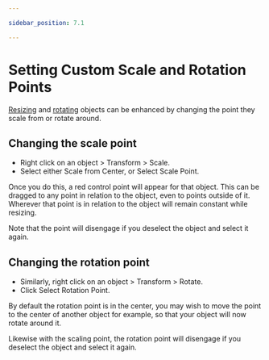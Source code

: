 ```yaml
---

sidebar_position: 7.1

---
```

# Setting Custom Scale and Rotation Points

[Resizing](./Resizing%20Objects.md) and [rotating](./Rotating%20Objects.md) objects can be enhanced by changing the point they scale from or rotate around.

## Changing the scale point

- Right click on an object > Transform > Scale.
- Select either Scale from Center, or Select Scale Point.

Once you do this, a red control point will appear for that object. This can be dragged to any point in relation to the object, even to points outside of it.
Wherever that point is in relation to the object will remain constant while resizing.

Note that the point will disengage if you deselect the object and select it again.

## Changing the rotation point

- Similarly, right click on an object > Transform > Rotate.
- Click Select Rotation Point.

By default the rotation point is in the center, you may wish to move the point to the center of another object for example, so that your object will now rotate around it.

Likewise with the scaling point, the rotation point will disengage if you deselect the object and select it again.
